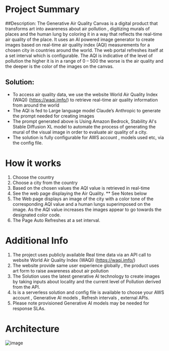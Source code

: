 # Project Summary

##Description:
The Generative Air Quality Canvas is a digital product that transforms art into awareness about air pollution , digitizing murals of places and the human lung by coloring it in a way that reflects the real-time air quality of the place. It uses an AI powered image generator to create images based on real-time air quality index (AQI) measurements for a chosen city in countries around the world. The web portal refreshes itself at a set interval which is configurable. The AQI is indicative of the level of pollution the higher it is in a range of 0 – 500 the worse is the air quality and the deeper is the color of the images on the canvas.


## Solution:
* To access air quality data, we use the website World Air Quality Index (WAQI) (https://waqi.imfo/) to retrieve real-time air quality information from around the world
* The AQI is fed to Large language model Claude’s Anthropic to generate the prompt needed for creating images 
* The prompt generated above is Using Amazon Bedrock, Stability AI's Stable Diffusion XL model to automate the process of generating the mural of the visual image in order to evaluate air quality of a city.
* The solution is fully configurable for AWS account , models used etc, via the config file.


# How it works
1. Choose the country
2. Choose a city from the country
3. Based on the chosen values the AQI value is retrieved in real-time
4. See the web page displaying the Air Quality. ** See Notes below
5. The Web page displays an image of the city with a color tone of the corresponding AQI value and a human lungs superimposed on the image. As the AQI value increases the images appear to go towards the designated color code. 
6. The Page Auto Refreshes at a set interval.


# Additional Info

1. The project uses publicly available Real time data via an API call to website World Air Quality Index (WAQI) (https://waqi.imfo/)
2. The website  provide same user experience globally , the product uses art form to raise awareness about air pollution 
3. The Solution uses the latest generative AI technology to create images by taking inputs about locality and the current level of Pollution derived from the API.
4. Is is a serverless solution and config file is available to choose your AWS account , Generative AI models , Refresh intervals , external APIs.
5. Please note provisioned Generative AI models may be needed for response SLAs.


# Architecture

![image](https://github.com/nezach77/genaircanvas/assets/11321882/bdd2b3ed-bb3c-475b-b330-3d38ee35f195)
